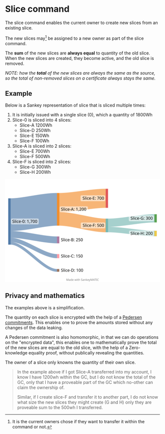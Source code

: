 
# Slice command

The slice command enables the current owner to create new slices from an existing slice.

The new slices may[^may] be assigned to a new owner as part of the slice command.

[^may]: It is the current owners chose if they want to transfer it within the command or not.

The **sum** of the new slices are **always equal** to quantity of the old slice.
When the new slices are created, they become active, and the old slice is removed.

*NOTE: how the **total** of the new slices are always the same as the source, so the total of non-removed slices on a certificate always stays the same.*

## Example

Below is a Sankey representation of slice that is sliced multiple times:
1. It is initially issued with a single slice (0), which a quantity of 1800Wh
2. Slice-0 is sliced into 4 slices:
   - Slice-A 1200Wh
   - Slice-D 250Wh
   - Slice-E 150Wh
   - Slice-F 100Wh
3. Slice-A is sliced into 2 slices:
   - Slice-E 700Wh
   - Slice-F 500Wh
4. Slice-F is sliced into 2 slices:
   - Slice-G 300Wh
   - Slice-H 200Wh

![Sankey diagram of GC Slices](slice_sankey.svg)
<!-- https://sankeymatic.com/build/
Slice-0 [1200] Slice-A

Slice-A [700] Slice-E
Slice-A [500] Slice-F

Slice-F [300] Slice-G
Slice-F [200] Slice-H

Slice-0 [250] Slice-B
Slice-0 [150] Slice-C
Slice-0 [100] Slice-D
-->

## Privacy and mathematics

The examples above is a simplification.

The quantity on each slice is encrypted with the help of a [Pedersen commitments](../../pedersen-commitments.md).
This enables one to prove the amounts stored without any changes of the data leaking.

A Pedersen commitment is also homomorphic, in that we can do operations on the "encrypted data",
this enables one to mathematically prove the total of the new slices are equal to the old slice,
with the help of a Zero-knowledge equality proof, without publically revealing the quantities.

The owner of a slice only knowns the quantity of their own slice.

> In the example above if I got Slice-A transferred into my account,
> I know I have 1200wh within the GC, but I do not know the total of the GC, only that I have a proveable part of the GC which no-other can claim the ownership of.
>
> Similar, if I create slice-F and transfer it to another part,
> I do not know what size the new slices they might create (G and H) only they are proveable sum to the 500wh I transferred.
